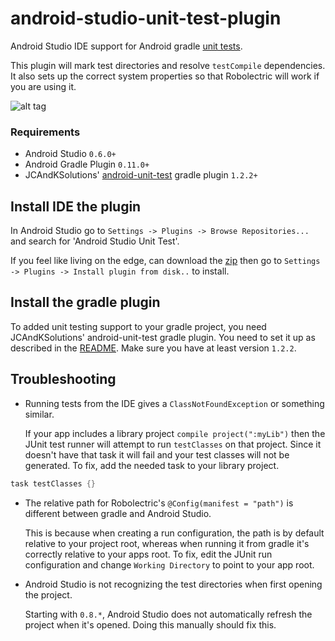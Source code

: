 android-studio-unit-test-plugin
===============================

Android Studio IDE support for Android gradle [unit tests](https://github.com/JCAndKSolutions/android-unit-test).

This plugin will mark test directories and resolve `testCompile` dependencies. It also sets up the correct system properties so that Robolectric will work if you are using it.

![alt tag](https://raw.githubusercontent.com/evant/android-studio-unit-test-plugin/master/screenshots/idea.png)

### Requirements
* Android Studio `0.6.0+`
* Android Gradle Plugin `0.11.0+`
* JCAndKSolutions' [android-unit-test](https://github.com/JCAndKSolutions/android-unit-test) gradle plugin `1.2.2+`

## Install IDE the plugin
In Android Studio go to `Settings -> Plugins -> Browse Repositories...` and search for 'Android Studio Unit Test'.

If you feel like living on the edge, can download the [zip](https://github.com/evant/android-studio-unit-test-plugin/raw/master/AndroidStudioUnitTestPlugin/AndroidStudioUnitTestPlugin.zip) then go to `Settings -> Plugins -> Install plugin from disk..` to install.

## Install the gradle plugin
To added unit testing support to your gradle project, you need JCAndKSolutions' android-unit-test gradle plugin.
You need to set it up as described in the [README](https://github.com/JCAndKSolutions/android-unit-test).
Make sure you have at least version `1.2.2`.

## Troubleshooting

* Running tests from the IDE gives a `ClassNotFoundException` or something similar.

  If your app includes a library project `compile project(":myLib")` then the JUnit test runner will attempt to run `testClasses` on that project. Since it doesn't have that task it will fail and your test classes will not be generated. To fix, add the needed task to your library project.

```groovy
task testClasses {}
```

* The relative path for Robolectric's `@Config(manifest = "path")` is different between gradle and Android Studio.

  This is because when creating a run configuration, the path is by default relative to your project root, whereas when running it from gradle it's correctly relative to your apps root. To fix, edit the JUnit run configuration and change `Working Directory` to point to your app root.

* Android Studio is not recognizing the test directories when first opening the project.

  Starting with `0.8.*`, Android Studio does not automatically refresh the project when it's opened. Doing this manually should fix this.
